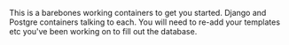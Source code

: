 This is a barebones working containers to get you started. Django and Postgre containers talking to each. You will need to re-add your templates etc you've been working on to fill out the database.
